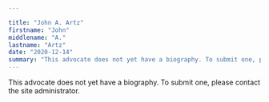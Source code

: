 ```yaml
---

title: "John A. Artz"
firstname: "John"
middlename: "A."
lastname: "Artz"
date: "2020-12-14"
summary: "This advocate does not yet have a biography. To submit one, please contact the site administrator."
---
```

This advocate does not yet have a biography. To submit one, please contact the site administrator.

